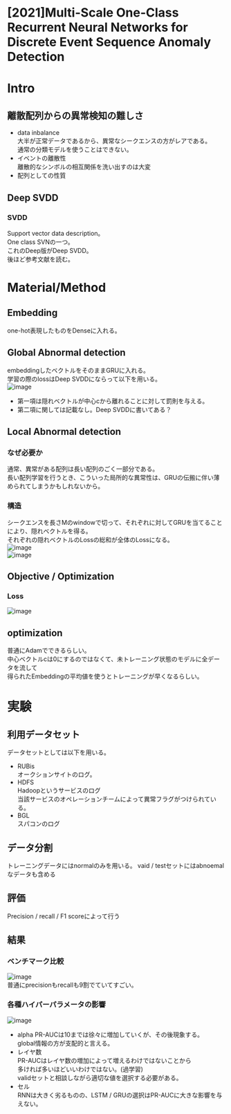 # [2021]Multi-Scale One-Class Recurrent Neural Networks for Discrete Event Sequence Anomaly Detection  

# Intro  
## 離散配列からの異常検知の難しさ  
- data inbalance  
大半が正常データであるから、異常なシークエンスの方がレアである。  
通常の分類モデルを使うことはできない。  
- イベントの離散性  
離散的なシンボルの相互関係を洗い出すのは大変    
- 配列としての性質  
  
## Deep SVDD  
### SVDD  
Support vector data description。  
One class SVNの一つ。  
これのDeep版がDeep SVDD。  
後ほど参考文献を読む。  
  
# Material/Method  
## Embedding  
one-hot表現したものをDenseに入れる。  
  
## Global Abnormal detection  
embeddingしたベクトルをそのままGRUに入れる。  
学習の際のlossはDeep SVDDにならって以下を用いる。  
![image](https://user-images.githubusercontent.com/54636129/199652553-f091101e-d391-4b35-9be1-5b6d4c589f8f.png)  
- 第一項は隠れベクトルが中心cから離れることに対して罰則を与える。 
- 第二項に関しては記載なし。Deep SVDDに書いてある？  
  
## Local Abnormal detection  
### なぜ必要か  
通常、異常がある配列は長い配列のごく一部分である。  
長い配列学習を行うとき、こういった局所的な異常性は、GRUの伝搬に伴い薄められてしまうかもしれないから。  
  
### 構造  
シークエンスを長さMのwindowで切って、それぞれに対してGRUを当てることにより、隠れベクトルを得る。  
それぞれの隠れベクトルのLossの総和が全体のLossになる。    
![image](https://user-images.githubusercontent.com/54636129/199653362-c39550ac-e6e2-4a09-ab20-2023d0518eb3.png)  
![image](https://user-images.githubusercontent.com/54636129/199653559-54e8a54b-54eb-44e1-b7b9-d479573aff3b.png)  

## Objective / Optimization  
### Loss  
![image](https://user-images.githubusercontent.com/54636129/199653709-947de5c1-d5a2-4f00-9214-2fd86d5e9d17.png)
  
## optimization  
普通にAdamでできるらしい。  
中心ベクトルcは0にするのではなくて、未トレーニング状態のモデルに全データを流して  
得られたEmbeddingの平均値を使うとトレーニングが早くなるらしい。  
  
# 実験  
## 利用データセット  
データセットとしては以下を用いる。  
- RUBis  
オークションサイトのログ。  
- HDFS  
Hadoopというサービスのログ  
当該サービスのオペレーションチームによって異常フラグがつけられている。
- BGL  
スパコンのログ  
  
## データ分割  
トレーニングデータにはnormalのみを用いる。 
vaid / testセットにはabnoemalなデータも含める  

## 評価  
Precision / recall / F1 scoreによって行う  
  
## 結果  
### ベンチマーク比較  
![image](https://user-images.githubusercontent.com/54636129/199655561-83c5788b-0096-4cae-8b03-8f96e36d2bf8.png)  
普通にprecisionもrecallも9割でていてすごい。 
### 各種ハイパーパラメータの影響   
![image](https://user-images.githubusercontent.com/54636129/199655726-a17b33cf-9ac0-445e-806c-b7f1c6b4e48c.png)  
- alpha
PR-AUCは10までは徐々に増加していくが、その後現象する。  
global情報の方が支配的と言える。  
- レイヤ数  
PR-AUCはレイヤ数の増加によって増えるわけではないことから    
多ければ多いほどいいわけではない。(過学習)  
validセットと相談しながら適切な値を選択する必要がある。  
- セル  
RNNは大きく劣るものの、LSTM / GRUの選択はPR-AUCに大きな影響を与えない。  



